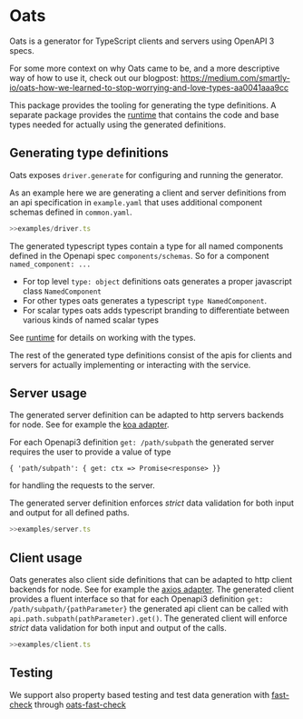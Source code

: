 # Oats

Oats is a generator for TypeScript clients and servers using OpenAPI 3 specs.

For some more context on why Oats came to be, and a more descriptive way of how to use it, check out our blogpost:
https://medium.com/smartly-io/oats-how-we-learned-to-stop-worrying-and-love-types-aa0041aaa9cc

This package provides the tooling for generating the type definitions. A separate package provides 
the [runtime](https://github.com/smartlyio/oats-runtime) that contains the code and base types 
needed for actually using the generated definitions.

## Generating type definitions

Oats exposes `driver.generate` for configuring and running the generator. 

As an example here we are generating a client and server definitions from an api specification 
in `example.yaml` that uses additional component schemas defined in `common.yaml`. 

```ts
>>examples/driver.ts
```

The generated typescript types contain a type for all named components defined in the Openapi 
spec `components/schemas`.  So for a component `named_component: ...`
 - For top level `type: object` definitions oats generates a proper 
javascript class `NamedComponent`
 - For other types oats generates a typescript `type NamedComponent`. 
 - For scalar types oats adds typescript branding to differentiate between various kinds of 
 named scalar types
 
 See [runtime](https://github.com/smartlyio/oats-runtime) for details on working with the types.
 
 The rest of the generated type definitions consist of the apis for clients and servers for actually 
 implementing or interacting with the service.

## Server usage

The generated server definition can be adapted to http servers backends for node. 
See for example the [koa adapter](https://github.com/smartlyio/oats-koa-adapter). 

For each Openapi3 definition `get: /path/subpath` the generated server requires the user to provide a 
value of type
```
{ 'path/subpath': { get: ctx => Promise<response> }}
```

for handling the requests to the server.

The generated server definition enforces *strict* data validation for both input and output for all 
defined paths. 

```ts
>>examples/server.ts
```

## Client usage

Oats generates also client side definitions that can be adapted to http client backends for node.
See for example the [axios adapter](https://github.com/smartlyio/oats-axios-adapter). The 
generated client provides a fluent interface so that for each Openapi3 definition 
`get: /path/subpath/{pathParameter}` the 
generated  api client can be called with `api.path.subpath(pathParameter).get()`. The generated 
client will enforce *strict* data validation for both input and output of the calls.

```ts
>>examples/client.ts
```

## Testing

We support also property based testing and test data generation with 
[fast-check](https://github.com/dubzzz/fast-check) through 
[oats-fast-check](https://github.com/smartlyio/oats-fast-check)
